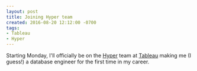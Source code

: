 ```yaml
---
layout: post
title: Joining Hyper team
created: 2016-08-20 12:12:00 -0700
tags:
- Tableau
- Hyper
---
```

Starting Monday, I'll officially be on the [Hyper][hyper] team at
[Tableau][tableau] making me (I guess!) a database engineer for the first time
in my career.

[hyper]: http://hyper-db.com/
[tableau]: http://www.tableau.com/
